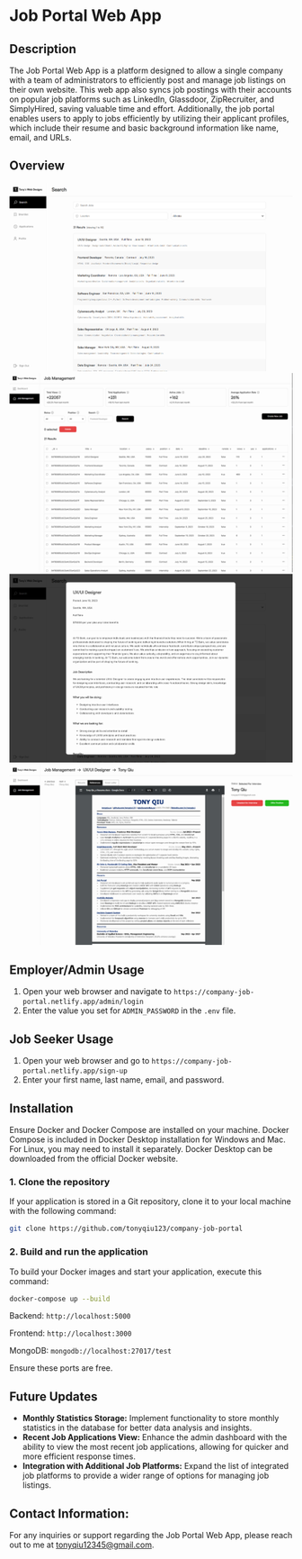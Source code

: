 # Job Portal Web App 

## Description 
The Job Portal Web App is a platform designed to allow a single company with a team of administrators to efficiently post and manage job listings on their own website. This web app also syncs job postings with their accounts on popular job platforms such as LinkedIn, Glassdoor, ZipRecruiter, and SimplyHired, saving valuable time and effort. Additionally, the job portal enables users to apply to jobs efficiently by utilizing their applicant profiles, which include their resume and basic background information like name, email, and URLs. 


## Overview
![User Search Jobs](readmeImages/userSearchJobs.jpg)
![Admin Job Management](readmeImages/adminJobManagement.jpg)
![User View Job](readmeImages/userViewJob.jpg)
![Admin View Applicant](readmeImages/adminViewApplicant.jpg)

## Employer/Admin Usage
1. Open your web browser and navigate to `https://company-job-portal.netlify.app/admin/login`
2. Enter the value you set for `ADMIN_PASSWORD` in the `.env` file.

## Job Seeker Usage
1. Open your web browser and go to `https://company-job-portal.netlify.app/sign-up`
2. Enter your first name, last name, email, and password.

## Installation

Ensure Docker and Docker Compose are installed on your machine. Docker Compose is included in Docker Desktop installation for Windows and Mac. For Linux, you may need to install it separately. Docker Desktop can be downloaded from the official Docker website. 

### 1. Clone the repository

If your application is stored in a Git repository, clone it to your local machine with the following command:

```bash
git clone https://github.com/tonyqiu123/company-job-portal
``` 

### 2. Build and run the application
To build your Docker images and start your application, execute this command:
```bash
docker-compose up --build
```

Backend: `http://localhost:5000`

Frontend: `http://localhost:3000`

MongoDB: `mongodb://localhost:27017/test`

Ensure these ports are free.

## Future Updates
- **Monthly Statistics Storage:** Implement functionality to store monthly statistics in the database for better data analysis and insights.
- **Recent Job Applications View:** Enhance the admin dashboard with the ability to view the most recent job applications, allowing for quicker and more efficient response times.
- **Integration with Additional Job Platforms:** Expand the list of integrated job platforms to provide a wider range of options for managing job listings.

## Contact Information:
For any inquiries or support regarding the Job Portal Web App, please reach out to me at [tonyqiu12345@gmail.com](mailto:tonyqiu12345@gmail.com).
